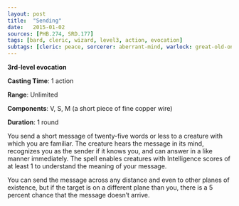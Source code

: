 ```yaml
---
layout: post
title:  "Sending"
date:   2015-01-02
sources: [PHB.274, SRD.177]
tags: [bard, cleric, wizard, level3, action, evocation]
subtags: [cleric: peace, sorcerer: aberrant-mind, warlock: great-old-one]
---
```


**3rd-level evocation**

**Casting Time**: 1 action

**Range**: Unlimited

**Components**: V, S, M (a short piece of fine copper wire)

**Duration**: 1 round

You send a short message of twenty-five words or less to a creature with which you are familiar. The creature hears the message in its mind, recognizes you as the sender if it knows you, and can answer in a like manner immediately. The spell enables creatures with Intelligence scores of at least 1 to understand the meaning of your message.

You can send the message across any distance and even to other planes of existence, but if the target is on a different plane than you, there is a 5 percent chance that the message doesn’t arrive.
